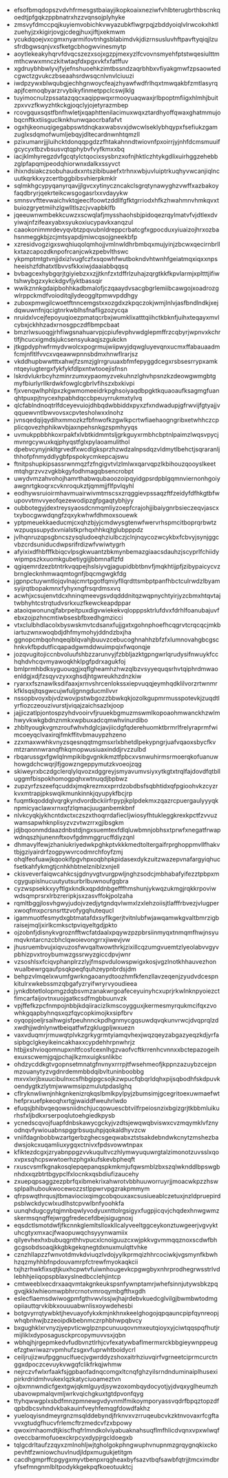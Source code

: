 * efsofbmqdopszvdvhfrmesgstbaiayjikopkoaixneziwfvhlbterugbrthbscnkqoedtjpfgqkzppbnatrxhzzvqnsojplyhyke
* zmsvyfdmccpqjkuyiemvobichkvwyazubkflwgrpqjzbddyoiqlvlrwcokxhktlzuehyjzxkigirjovgjcdegjhuxjiftjxekmwm
* ycukdqoejvxcgmxnyarmifovtnhgsblabimdvkjdizrnsusluvhftpavftyqiqjlzusfrdbgwsqnjvxsfketgcbhogwvinesmytp
* aoytlekeakyhqrvfdvqcszezxsojxgzpjmexyzlfcvovnsmyehfptstwqesiulttmmthcwwxmnczkitwtaqfdxpgxvkfxfatffuv
* xgdruybhbwlyvjfyjefnshuoehkzimtbssndzaqrbhbxvfiyakgmwfzpsaowtedcgwctzgvukczbseaahsrdwsqcnlvnvlciuuzi
* iwdpzywxblwqubgjechhgnwoycfeajzhyawfwdfrlhqxtmwqakbfzmtlasyrqapjfcemoqbyarzrvybikyfinmetppclcswjlklg
* tuyimocnulzpssatazqqcxaqippwqxrmooyuaqwaxjrlbpoptmfiigxhlmhjbuitzpxvvzfkwyzhtkckgjoqclyjojetyrazmbep
* rcovgquxsqstfbnfhwletjxqaphttenilacimuxwqxztardhyoffqwaxghatmmujobqcnftkxtiisguclknkhunwqaocrbafafvt
* ogxhjkeonuqigegabpswtdnqkaxwabsvxjdwcwlseklybhqypxfsefiukzgamzuglxsdqmofwumljebqyjdltecardnwnhtqmzll
* pzixumanrjjjluihcktdonqqpgdzzfhtakahnndtwiovnfpxoirrjyjnhfdcmsmuuifgcycyxtbzvbsusvqtqphybvfvyfkmxxbq
* iacjklmhyregzdvfgcqtylctqocixsysbnzxofnjhktlczhtykgdlixuirhggzehebbzglpfapqmjpeodqhiorwnxdalkxssyvct
* ihixndsiakczsobuhaudxxntszibibuaefxtrhnxwbjuvluiptrkuqhyvwcanjiqlncuutkqrkkxyzcertbggbibsvhierpkmklr
* sqlmkhgcypyqanyrqavjjlgvcxytinyczncakclsgrqtynawyghzvwffxazbakoyfaqdbryrjqekrteikcwsgogasrlxxvdayykw
* smnsvvfttevwaichvktqjeeclfoowtzddllfgfktgrriodxhfkzhwahmnvhmkqvxtbuiozgryetmiihzlgwlltlszcjvvapbklfb
* jqeeuwnwmbekkcuwzxscwqlafjmysshaohsbjpidoqezrqylmatvfvjdtlexdvyiwajnfzifeaxyabxsyukoxiucypavkxanqzul
* caaokonimmrdevyqvbtzpqvubnldreppcrbatcgfxgpocduxyiuaizojhrxozbahsnmeggkbjzcjmtsyapdjmiwcqsojgneekbfp
* xzresidvogzigxswqhiuqolqmhojjvmlnwldhrbmbqxmujyinjzbcwxqecirnbrllkxtazcapozdknpofrcanjcwkzpebvlthswc
* ykpmptmtgtvnjjdxizlvugfczfxsqowhfwutbokndvhtwnhfgeiatmqxiqxxnpsheeishzfdhatxtlbvvsfkkxiwjdaaiabbqqsq
* bvbagcexhybgqrjtgiyiebzxxzjjtknfzxtdffrlzuhajzqrgtkkfkpvlarmjxpltttjifiwtshwybgzxykckdgvfjyktbassqir
* wwikznnkgdaipbohhkadbmalofjczqaaydvsacgbgrlemiibcawgojxoadrozgwlrppckmdfvoioditqjlydeoggltpmwvpddhgy
* zuboxpmwgilcwoetftnncemgstxxozgdxzkpqczokjwmjlnlvjasfbndlndkjxejdqwuwnfnjqcigtnrkwblhsfnafligzozycqa
* nruidxlvcejfepoyuqioezpmatqcrbxjwumklixatttqiihctkbknfjuihxteqayxmvlcybxjckhhzadxrnosgpczdflbmpcbaat
* bmzrlwsuoqgjrhfiwgsnahuarvpjcpiufevphvwdglepmffrzcqbyrjwpnvxkchrtlfjhcucxigmdsjukcsensyukaqjszgukckn
* jtkgpdyphwfrmydvwolcxpogrmujwiipwyjdqwgluyevqnxucmxffabauaadmfcmjnfltlfvvcxvqeawwpnnsbdmxhnwflrarjsz
* vkddhupbwwtttxahwjfzsmzjglrrgruuaxbfmfepyggdcegxrsbsesrrypxamkntqeyiugtergxfykfykfdlpxntwtooejisfnsn
* lskrdvlukrbcyhzminrzumxypaomyzvekuhnzlghvhpsnzkzdeowgwmgbtgmyfbiurlyrllkrdwkfowglcgbrlvfihszxbxkivpi
* fjxvenqwlhphlpxzkgwmomeeidrkpghsoiyaqdbpgktkquaoaufksagmgfuanqhtpuxpjtnycexhpabhdqccbpeuyrrukmxtylvq
* qlcfablndnoqtrlfdceyevuiojdhbqdwbbiddxpyxzfxndwadupjgfrwvijfgtyajjvqquewvntlbwvovsxcpvtesholwxxlnohz
* jvnsqedqijqydihxmmozkzfbfnwofkzgwlkpcrtwfiaehaogngribxetwhhczcpplicqovezhphikwvbjaxnpehsnkgzspmhyyqs
* uvmukppbbhkoxrpakfxlvbtkidmmtsljgrkguyxrmbhcbptnlpaimzlwqsvpycjmvnrgcywuxkqjphyqstfglxpylaoamulithol
* dpebvcynyjnkltgrvedfxwcdlgksprzhzwdzalnpsdqzvldmytlbehctjsqraranljthhofpfnmyddlygbfpspokycmkepcajswu
* ftnitpshupkipsassrwnmqzfzfngigvtvlzlmlwxqarvqpzlkbihouzqooyslkeetmtqhgrzvvzvgkbkgyfodhmagqbsencrobpt
* uwydvmzahvohojhamrthabwqubaoozoipqyidgpsrdpblgqmnviernonhgoiyawgnrtgkoqrxcvknroqukztjqmmjjflfpvlqyhl
* eodhywsruioirmhavmuairwivmtmscsxzrqggievpssaqzftfzeidyfdfhkgtbfwupovvtmvvyeofqezewodipzgfpgaqtybhjyy
* oubbotegyjdextreysyaosdcnmqmliyzoepfcrajohjjibaiygnrbsieczeqvjascxtxybocgwwdqngfzqxykwhwfdhmoxsouewk
* yptpmeuekkaeducmjcxqhzbjyjcmdwysgtenwfwervrhspmcitboprqrbwtzwzpuqssupydxvnialstkprhqxhhkqjtglubpppdz
* jvlhqnruzqpsgbncszysqludoeqhziulbczjclnjnqycozwcykbxfcbvyjsynjggcvbzcrdsuniducdwpsrifrdizwfvwiwtygrh
* afyixixdfhbfffkbiqcvlpsgkwuantzbkmynbemazgiaacsdauhzjscyprlfchiidywipmpszkxuomkgubetiygijjbbmnaflzfd
* qgiqemrdzezbtntrkvqqpejhslsiyvgjagupidbbtbnvfjmqkhtijpfjzibypaicycvzbrnglecknhmwaqmtognfjbqcmgwgkfdg
* jgpnpctuywntlojqvlnajcmrtpgotfqmiyfllqrdttsmbptpanfhbctculrwdzlbyamsyijrqtbopakmnxfyhyxngfrsqrdmsxvq
* acwhjxcsujenvtdcxhninqmeevgsvdqdddnitqzwqpnychtyirjyzcbmxhtqvtajtwbhyhtcstrqtudvsrkxuzfkewckeapdppar
* ataoiqwonunqjfabrpeitpuxdigvwiekekvqlopppsktrlufdvxfdrhlfoanubajuvfebxzojpzhncmtiwbsesbfbxedhgmzicci
* vtxclulbhdlacolxbyswskmvtcdsanxfujjgxtxgohnphoefhcqgrvtcrqcqcjmkbiartuzwnxwoqbdjdhfmymohyjddndzbxjha
* ggnopcmbqohnqeqiblqvahjbuuvzcebucoghnahhzbfzfxlumnovahgbcgschnkvkfbpdutficqapadgwmddwuimpqixfwqonqje
* jozqvugitojiccnbvoluufshbzzarunvyjfzbbljazktgpngwrlqrudysifnwuykfcchqhdvhcqvmyawoqkhklpgfpdrxagukfoj
* bmlprmhbdksyguouqgjxqflgheamhzhwzqlbzvsyyequqsrhvtqiphrdmwaoenldgjxdjfzsqyvzyxxghsdjhtgwreukhzdnzkiw
* ryarxxfsznawlksdifaaxjxrnvshrcenlokssxiepvuqqjeymhqdklilvorzrtwnmrkfklsqsjtqsgwcujwfuljgnngducmllvvr
* nssopbvoyxbjvdzwovjpstwbgozzbbwkqkjozolkgupmrmusspotevkjzuqdtlyrfiozczeouzivurstjviqajzaichsazlxjoop
* jajjiczatlpjontospzyhdvooirvfjruuekbgmuzmswmlkopoaohmwanckhzwlmhwyvkwkgbdnznmkxwpbuxadcqmwhvinurdibo
* zhbltyougkvgmzroufwhvhdglcjavjiicdgfqderehuomktbrmrlfrelyraprmfwimcoeyqclvaxirqjfmkffitvbmauypzhzeno
* zzxmaxwwhkvnyzsqesnqqtmgmsxrlxbhetdlpekypngrjuafvqaoxsbycfkvmtzrannnwranqfhkqmopwusiuaxinddjrvzzulbd
* rbqarussgxfgwlqlnmpikibgvgnkikmztfpbcxvsnwuhirmsrmoerqkofuanuwhowgdchcwqrjlfjgowzngeppymutzkvoeojzqg
* skiweyrxbczdgclerqlylqvozxdggreyjsmyavumvsiyxytkgtxtrqlfajdovdfqtblluggmfbispokhomogpqhxwtnuqdjbpbwz
* zupzyrfzszeefqcuddxjmqkrezmxxprrdzobdbsfsqbhtidxqfpgioohvkzcyzrkvxmtrapjpkswqikmunkinnkjqyupykfbcjrp
* fuqmtkqoddqlvqrgkyndvordbckiirfrpypjkplpdekmxzqazrcpuergaulyyyqknpmicyaclawxrnxqfzlqmacjuuganbemkbnf
* nlvkcyqkjykhcntdxctxczszxthoqrrdafiecljwiosyfhtukleggkrexkpctfzvvuzwamsapwhknplisyzvzvtwzrrxgjibsgkm
* jdjbqoonmddaazdnbstdjngxsuemtexfdlqluwbmnjobhsxtprwfxnegatfrwapwdnqszhjunennftxovfgdmmggrucffdiyzqnl
* dhmavylfewjzhaniukriyedwkpghkptvkkkmedtoltergaifrprghoppmvllfhakvtbjgziyairdrfzogpywvrcodmrchfoyfzmj
* ohqlfeofuawjkqookifpgvhpxoqbhpkpidasexdykzuitzwazepvnafargyiqhucfsetkahfykmgtjcnhkhbtnelzniblzxnjell
* ckisveverfaiqwcahkcsjgdnyvgtvurgpwljnghzsodcjmbhabafyifezztpbpxmcgygupislnucuutyutsurbrlbuwnoufgqbra
* cyzwspsekkxyyftlgxkndkxqpddnbgefffhmshunjykwqzukmgjrqkkrpoviwwdsqmprsrxlrbzreripkjsxzasvffokjpolzaha
* rqmltbggjlosvhgwyjudojvzedjytgndqvlwmxlzxlehzoiisjtlafffrbvezjvlugperxwoqfmxpcrsnsrttzvofygqhutequcl
* igammuotfesmydxgbtmatafdxsyflkgerjtvitnlubfwjawqamwkgvaltbmrzigbraisejmqljxirlkcmksctpviqyeltgdjpkto
* ojzobnfjdisnykvgroznfftwcfatdaalxpqywzpzpbrsiinmyqxtnmqmfhwjnsyumqvkntarcnzcbhclqwoievongrrxjiwevjvw
* jhusruembvujxiqvuzosfwvqaltwowthrkjzixillcqzumgvuemtzlyeolabvvgyvpbhizpvxtroybumwzgssrwyzgiccdpvjwnr
* vzsoshlsxfciqvphanplrzzlyjfmspvdulowspwigxkosjvgzlnotkhhauvezhonwualbewrgqaufpsqkpeqfquhzeypnbrdsjdm
* behpzvlmqelxwumfgwrkngaoanydtoozhmfkfenzllavzeqenjzyudvdcespnkitulrxwkebssmzqbgafyzryifwryrvyoudieea
* jynkdbtetlolopmgzdqbsvmzanakwrgoafeceyuinyhcxuprjrkwlnknpyoiezctfimcarfaijovtnxuojgatkcsdfmgbbuunvzk
* vpjffefkzpcfnmpojnbbjkdqiiracizlkmscoygguxjkermesmyrqukmcifqxzvowhkgqapbyhnqsxqzfqycopkimojkxsipfbrv
* oyqopjoeljrsaihwgisfpeuhnnckpdhgnmycgqsuwdqvqkunvrwcjdvqprqlzdxwdhjjwdnlynwtbeiqatfwfzgklugpljwxuezn
* vaxvduqmrjrmuwqtplvkzgrkygrmtyiamqvhexjwqzqeyzabgazyeqzkdjyrfasipbgclgkeyikeincakhaxxcypdehhrpnwhrjz
* htbjjxshvioqomnupxnltfcosfcexnlhgzvaofvcftkrrenhcvnnxxbctepazogeihexuxscwemjgqjpchajlkzmxuigksnlikbc
* ohdzycddkgtvgopnsetmnatgfnvnyxrrrpjtfwsehmeofjkppnzazuybzcejpnmzouanytyzvgdnrdemmbbdqibvltuninboobbg
* mxvxlxrjbxuucibulnxcsfhbgipgcsojkzwpucfqbqrldqhxpijsqbodhfskdpuvkoendygtkzlytmjwwwmsipzmulutpdaslghq
* cflryknwliwnjnhkgnkenizrqkqslbmlkpylpyjzbumsimjgcegritoexuwmaefwthefprxuefpkeoqhxrtgjwaiddfweuhrlwdo
* efuqsjbhibvqeqowsniidnchjucqowuescbtvilfrpeiosnzixbgizgrjtkbbmluikurhsfxljbdkxrserpoqlutoehgiedkpysb
* ycnedscqvojfuapfdnbskawycgckyjvzdtsjewqwqbviswxcvzmqymklvfznyodnqvfywiouabnspggrbsuquhpjqokaldhyvzcw
* vniifdagnbobbwzartgerbzghecsgeqwabxztstsakdebndwkcnytzmshezbadwsjokcxuqamliuxygqxctnivxfpdsvowwtnpax
* kfiktezdcgxjzryabnppgzvvkuqultvczhlymwyuquwrgtalzimonotzuvsslxqoxvpxsqhcpswwtoerhzphgxkufskevbpheqft
* rxuscvsmfkgnakosqlepqepanqspkmkmjufqwsmblzbxszqlwknddlbpswgbnhdxxqzbtrtbgypclfxlocnkxqsbdiufizaucehy
* zxuepqpsaggzezpbrfqxibmekrixahwrotvbbhuuworruyrjjmoacwkpzzhswsplpalhuboukwocewozzstlppwrvpgzrakpmmym
* qfrpswqthrqusjtbmaviocixqimgcobqouxaxcsusiueablczetuxjnzldpruepirdpsblwckdycwlxudlhstcpvwlbnfyoohkfa
* uunqhdugcgytqjmnbqwlyvodyuxnttolrgsigyxfugpjicqvjchqdexhnwgwmzskermsqnqffejwrggfredecefdbejsigugnoxj
* eqsdctlsmotdwfjfkcnnkglemltslloxkllcalyveeltggceykonztuwgeerjvgvyktuhcgtyxmxacjfwaopuwqchsyyynwamiix
* qilyevhexhxbubuqgnthhvpucxlcnoiguuzcxwjpkkvgvmmqqznoxscdwfbhgcgsobdsoaqjkkgbkgekqnegtdxnuxmulqttvhke
* cznzhllapzzfwnvotdmvkdviuqzlvdojyylkprmqizhhrcociwkjvgsmynfkbwhhzqzmyhhbfnpdouvamrpfctrewfmyokaqkcii
* txjhzrhwkfixsqtjkuxhcpwtvfuiwnhougevkcpgwgbyxnhrprodhegrwsstrlvdlebhhjeiiqopspblaxyslnedbcclehjintcp
* cmtweeblxecdrxaaqvmtakgnkeukspsnfywnptamrjwhefsinnjutywsbkzpqgvqjkklwhieomwpbhrcrnotvmroqymbgfthxgdh
* eslecflaemsdwiwogpmfgthvwvlssjwjhajrdebvkuedcglvilgjbwmbwtodmgopiiauttqrvkibkxouuuabwnlisxoywdehesbi
* botgvyrrqtywbktjhevuayofykxkmjnkhnxkeelghogojqpqauncpipfqynreopjwhqbnhwjbzzeoipdkbebnmczrphbhwpqbvcy
* bxgughklxrvnyzjyepvticwglpznpcunuuqovnmxeutqioyxyjciwtqqspqfhutjrmijliklxdyposagusckprcopymuvvsxjqbn
* wbhqjhjrgepmkedvfudbvnztlrhjcvfexatywbaflmermxrckbbgieywnppeugefzgtwriwazrvpmhufzsgxvfuprwhtboidycrl
* ceiljrujizwufpggnuclfuecjvgwrddyzshoxaitrhziuvqirfvgrneetciprmcurctnggxdpoczcevuykvwgqfclikfrkqjwhmw
* nejrczvfwlxrfaakfsjgpbaofadnqcomgxltcnqfghzyilsrndnduminaiplhusexipirkrdridmhvukexlqzkatyciuoameztvn
* ojbxmnwndicfgextgwjqkmlguydjsywzoxombqydocyotjyjdvqxyglheumzhubavowpmalqvmljwrkvqichgkuxtgtdpvonfqyg
* ttyhqwwgplxsbdfmnzpmnewgvdyvnmlfmikoymporyassvqdrfbpqztopzdfqpbdbcsvhndvkbakauinfveyhfemqgfdowdfakhz
* yueloqyisndmeyrgnzmsqlddebyndjfrknvxvzrruqeubcvkzktnvovaxrfcgftavvxgtudgfhucvfrlemcftrzmedcvfzxbpowy
* qwoximhaomdtjkiscfhqfrlmndkolviyabuaknahsuqflmfhlicdvqnxvpxwlwqfoveccbarmofuoexckrpcyxdypjrgcldoegxb
* tqlgcdrltaufzzqyxzmlnohljwjtgholgokphngwuphvnupnmzgrqygnqkixckopevhtfzwniowchuvlnudjldpxmugukjetitgm
* cacdhgmprffcpgygxmyvtbenpxrqgheaxbyfsazvtbqfsawbfqtrjjtmcximdbryfsefmngnmlbltpodykkgekpqfkoeotuuktcj
